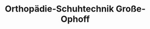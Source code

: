 ---
title: "Orthopädie-Schuhtechnik Große-Ophoff"
url: /dorsten/orthopaedie-schuhtechnik-grosse-ophoff/
shop: Schuhe
---